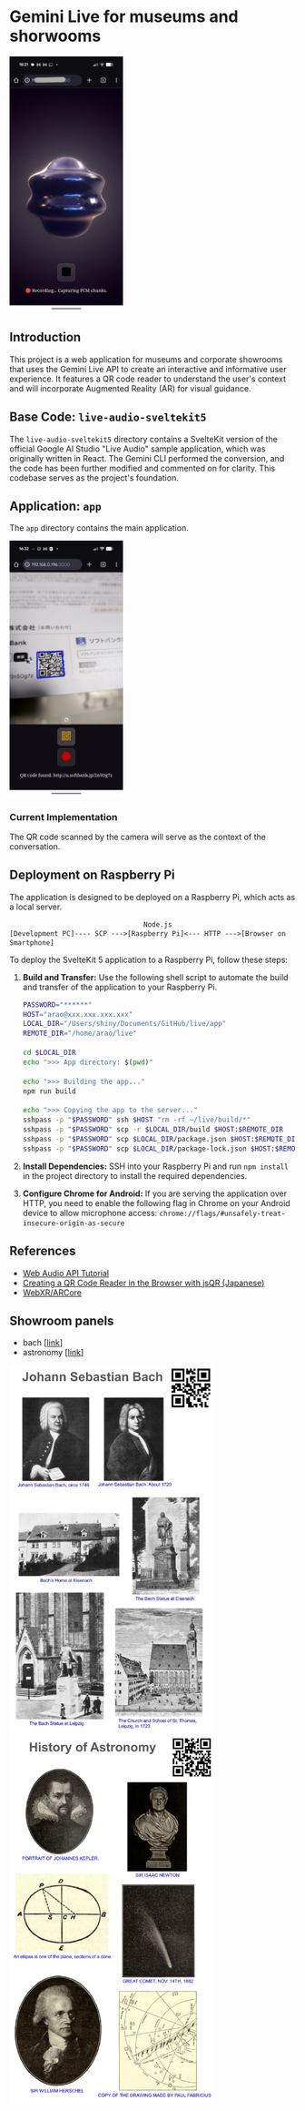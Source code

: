 # Gemini Live for museums and shorwooms

<img src="docs/screenshot_pixel9a.jpg" width="200">

## Introduction

This project is a web application for museums and corporate showrooms that uses the Gemini Live API to create an interactive and informative user experience. It features a QR code reader to understand the user's context and will incorporate Augmented Reality (AR) for visual guidance.

## Base Code: `live-audio-sveltekit5`

The `live-audio-sveltekit5` directory contains a SvelteKit version of the official Google AI Studio "Live Audio" sample application, which was originally written in React. The Gemini CLI performed the conversion, and the code has been further modified and commented on for clarity. This codebase serves as the project's foundation.

## Application: `app`

The `app` directory contains the main application.

<img src="docs/screenshot_qr_pixel9a.jpg" width="200">

### Current Implementation

The QR code scanned by the camera will serve as the context of the conversation.

## Deployment on Raspberry Pi

The application is designed to be deployed on a Raspberry Pi, which acts as a local server.

```
                                 Node.js
[Development PC]---- SCP --->[Raspberry Pi]<--- HTTP --->[Browser on Smartphone]
```

To deploy the SvelteKit 5 application to a Raspberry Pi, follow these steps:

1.  **Build and Transfer:**
    Use the following shell script to automate the build and transfer of the application to your Raspberry Pi.

    ```bash
    PASSWORD="******"
    HOST="arao@xxx.xxx.xxx.xxx"
    LOCAL_DIR="/Users/shiny/Documents/GitHub/live/app"
    REMOTE_DIR="/home/arao/live"

    cd $LOCAL_DIR
    echo ">>> App directory: $(pwd)"

    echo ">>> Building the app..."
    npm run build

    echo ">>> Copying the app to the server..."
    sshpass -p "$PASSWORD" ssh $HOST "rm -rf ~/live/build/*"
    sshpass -p "$PASSWORD" scp -r $LOCAL_DIR/build $HOST:$REMOTE_DIR
    sshpass -p "$PASSWORD" scp $LOCAL_DIR/package.json $HOST:$REMOTE_DIR
    sshpass -p "$PASSWORD" scp $LOCAL_DIR/package-lock.json $HOST:$REMOTE_DIR
    ```

2.  **Install Dependencies:**
    SSH into your Raspberry Pi and run `npm install` in the project directory to install the required dependencies.

3.  **Configure Chrome for Android:**
    If you are serving the application over HTTP, you need to enable the following flag in Chrome on your Android device to allow microphone access:
    `chrome://flags/#unsafely-treat-insecure-origin-as-secure`

## References

-   [Web Audio API Tutorial](https://web-audio-api.firebaseapp.com/)
-   [Creating a QR Code Reader in the Browser with jsQR (Japanese)](https://qiita.com/U_sagi/items/12cc39487a863e0136a0)
-   [WebXR/ARCore](https://developers.google.com/ar/develop/webxr)


## Showroom panels

- bach [[link](https://www.gutenberg.org/ebooks/35041)]
- astronomy [[link](https://www.gutenberg.org/ebooks/8172)]

<img src="docs/panels/Bach.jpg" width=360>  

<img src="docs/panels/History of Astronomy.jpg" width=360>  
